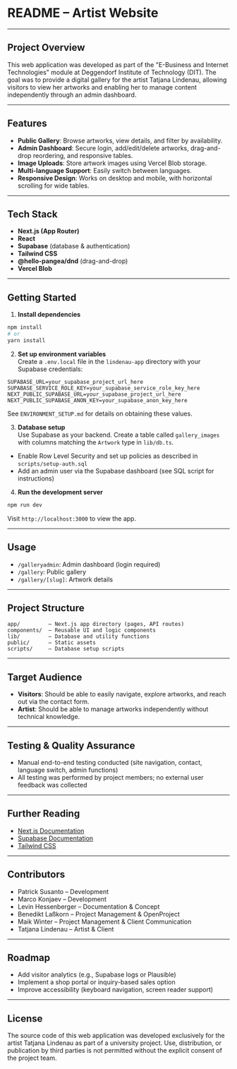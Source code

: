 # README – Artist Website

---



## Project Overview

This web application was developed as part of the "E-Business and Internet Technologies" module at Deggendorf Institute of Technology (DIT). The goal was to provide a digital gallery for the artist Tatjana Lindenau, allowing visitors to view her artworks and enabling her to manage content independently through an admin dashboard.

---

## Features

- **Public Gallery**: Browse artworks, view details, and filter by availability.
- **Admin Dashboard**: Secure login, add/edit/delete artworks, drag-and-drop reordering, and responsive tables.
- **Image Uploads**: Store artwork images using Vercel Blob storage.
- **Multi-language Support**: Easily switch between languages.
- **Responsive Design**: Works on desktop and mobile, with horizontal scrolling for wide tables.

---

## Tech Stack

- **Next.js (App Router)**
- **React**
- **Supabase** (database & authentication)
- **Tailwind CSS**
- **@hello-pangea/dnd** (drag-and-drop)
- **Vercel Blob**

---

## Getting Started

1. **Install dependencies**

```bash
npm install
# or
yarn install
```

2. **Set up environment variables**\
   Create a `.env.local` file in the `lindenau-app` directory with your Supabase credentials:

```env
SUPABASE_URL=your_supabase_project_url_here
SUPABASE_SERVICE_ROLE_KEY=your_supabase_service_role_key_here
NEXT_PUBLIC_SUPABASE_URL=your_supabase_project_url_here
NEXT_PUBLIC_SUPABASE_ANON_KEY=your_supabase_anon_key_here
```

See `ENVIRONMENT_SETUP.md` for details on obtaining these values.

3. **Database setup**\
   Use Supabase as your backend. Create a table called `gallery_images` with columns matching the `Artwork` type in `lib/db.ts`.

- Enable Row Level Security and set up policies as described in `scripts/setup-auth.sql`
- Add an admin user via the Supabase dashboard (see SQL script for instructions)

4. **Run the development server**

```bash
npm run dev
```

Visit `http://localhost:3000` to view the app.

---

## Usage

- `/galleryadmin`: Admin dashboard (login required)
- `/gallery`: Public gallery
- `/gallery/[slug]`: Artwork details

---

## Project Structure

```
app/         – Next.js app directory (pages, API routes)
components/  – Reusable UI and logic components
lib/         – Database and utility functions
public/      – Static assets
scripts/     – Database setup scripts
```

---

## Target Audience

- **Visitors**: Should be able to easily navigate, explore artworks, and reach out via the contact form.
- **Artist**: Should be able to manage artworks independently without technical knowledge.

---

## Testing & Quality Assurance

- Manual end-to-end testing conducted (site navigation, contact, language switch, admin functions)
- All testing was performed by project members; no external user feedback was collected

---

## Further Reading

- [Next.js Documentation](https://nextjs.org/docs)
- [Supabase Documentation](https://supabase.com/docs)
- [Tailwind CSS](https://tailwindcss.com/)

---

## Contributors

- Patrick Susanto – Development
- Marco Konjaev – Development
- Levin Hessenberger – Documentation & Concept
- Benedikt Laßkorn – Project Management & OpenProject
- Maik Winter – Project Management & Client Communication
- Tatjana Lindenau – Artist & Client

---

## Roadmap

- Add visitor analytics (e.g., Supabase logs or Plausible)
- Implement a shop portal or inquiry-based sales option
- Improve accessibility (keyboard navigation, screen reader support)

---

## License

The source code of this web application was developed exclusively for the artist Tatjana Lindenau as part of a university project. Use, distribution, or publication by third parties is not permitted without the explicit consent of the project team.

